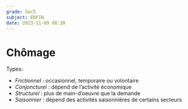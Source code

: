 ```yaml
---
grade: Sec5
subject: EDFIN
date: 2023-11-09 08:20
---
```


# Chômage

Types:

- *Frictionnel* : occasionnel, temporaire ou volontaire
- *Conjoncturel* : dépend de l’activité économique
- *Structurel* : plus de main-d’oeuvre que la demande
- *Saisonnier* : dépend des activités saisonnières de certains secteurs
